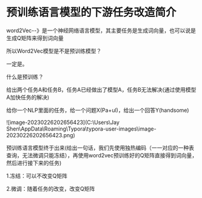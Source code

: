 # 预训练语言模型的下游任务改造简介

word2Vec--》是一个神经网络语言模型，其主要任务是生成词向量，也可以说是生成Q矩阵来得到词向量

所以Word2Vec模型是不是预训练模型？

一定是。

什么是预训练？

给出两个任务A和任务B，任务A已经做出了模型A，任务B无法解决(通过使用模型A加快任务的解决)

给你一个NLP里面的任务，给一个问题X(Pa+ul)，给出一个回答Y(handsome)

![image-20230226202656423](C:\Users\Jay Shen\AppData\Roaming\Typora\typora-user-images\image-20230226202656423.png)

预训练语言模型终于出来(给出一句话，我们先使用独热编码（一一对应的一种表查询，无法微调只能冻结），再使用word2vec预训练好的Q矩阵直接得到词向量，然后进行接下来的任务)

1.冻结：可以不改变Q矩阵

2.微调：随着任务的改变，改变Q矩阵

